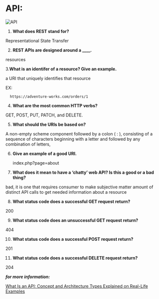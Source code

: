 # API:

![API](https://www.cleveroad.com/images/article-previews/40ca78a7a9db7adfb6bb861fc6b8910ae2ef4bb79f5508007d166f01df5c1038.png)

1. **What does REST stand for?**

Representational State Transfer 

2. **REST APIs are designed around a ____.**

resources

3.**What is an identifer of a resource? Give an example.**

a URI that uniquely identifies that resource

 EX:
     
      https://adventure-works.com/orders/1

4. **What are the most common HTTP verbs?**

GET, POST, PUT, PATCH, and DELETE.


5. **What should the URIs be based on?**

A non-empty scheme component followed by a colon ( : ), consisting of a sequence of characters beginning with a letter and followed by any combination of letters, 

6. **Give an example of a good URI.**


      index.php?page=about

7. **What does it mean to have a ‘chatty’ web API? Is this a good or a bad thing?**

bad, it is one that requires consumer to make subjective matter amount of distinct API calls to get needed information about a resource

8. **What status code does a successful GET request return?**

200

9. **What status code does an unsuccessful GET request return?**

404 

10. **What status code does a successful POST request return?**

201

11. **What status code does a successful DELETE request return?**

204 


***for more information:***

[What Is an API: Concept and Architecture Types Explained on Real-Life Examples
](https://www.cleveroad.com/blog/what-is-an-api)
